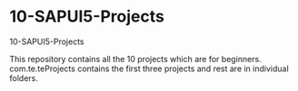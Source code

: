 # 10-SAPUI5-Projects
10-SAPUI5-Projects

This repository contains all the 10 projects which are for beginners.
com.te.teProjects contains the first three projects and rest are in individual folders.
